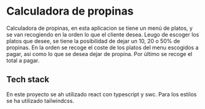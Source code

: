 # Calculadora de propinas

Calculadora de propinas, en esta aplicacion se tiene un menú de platos, y se van recogiendo en la orden lo que el cliente desea. Leugo de escoger los platos que desee, se tiene la posibilidad de dejar un 10, 20 o 50% de propinas. En la orden se recoge el coste de los platos del menu escogidos a pagar, asi como lo que se desea dejar de propina. Por último se recoge el total a pagar.

## Tech stack

En este proyecto se ah utilizado react con typescript y swc. Para los estilos se ha utilizado tailwindcss.
